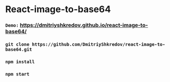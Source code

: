 # React-image-to-base64

### `Demo:` https://dmitriyshkredov.github.io/react-image-to-base64/

### `git clone https://github.com/DmitriyShkredov/react-image-to-base64.git`

### `npm install`

### `npm start`
